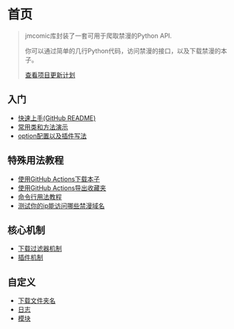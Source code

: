 首页
=====================================



> jmcomic库封装了一套可用于爬取禁漫的Python API.
>
> 你可以通过简单的几行Python代码，访问禁漫的接口，以及下载禁漫的本子。
> 
> [查看项目更新计划](TODO.md)



## 入门

- [快速上手(GitHub README)](https://github.com/hect0x7/JMComic-Crawler-Python/tree/master?tab=readme-ov-file#%E5%BF%AB%E9%80%9F%E4%B8%8A%E6%89%8B)
- [常用类和方法演示](tutorial/0_common_usage.md)
- [option配置以及插件写法](./option_file_syntax.md)



## 特殊用法教程
- [使用GitHub Actions下载本子](./tutorial/1_github_actions.md)
- [使用GitHub Actions导出收藏夹](tutorial/10_export_favorites.md)
- [命令行用法教程](tutorial/2_command_line.md)
- [测试你的ip能访问哪些禁漫域名](tutorial/8_pick_domain.md)



## 核心机制
- [下载过滤器机制](tutorial/5_filter.md)
- [插件机制](tutorial/6_plugin.md)



## 自定义
- [下载文件夹名](tutorial/9_custom_download_dir_name.md)
- [日志](tutorial/11_log_custom.md)
- [模块](tutorial/4_module_custom.md)


